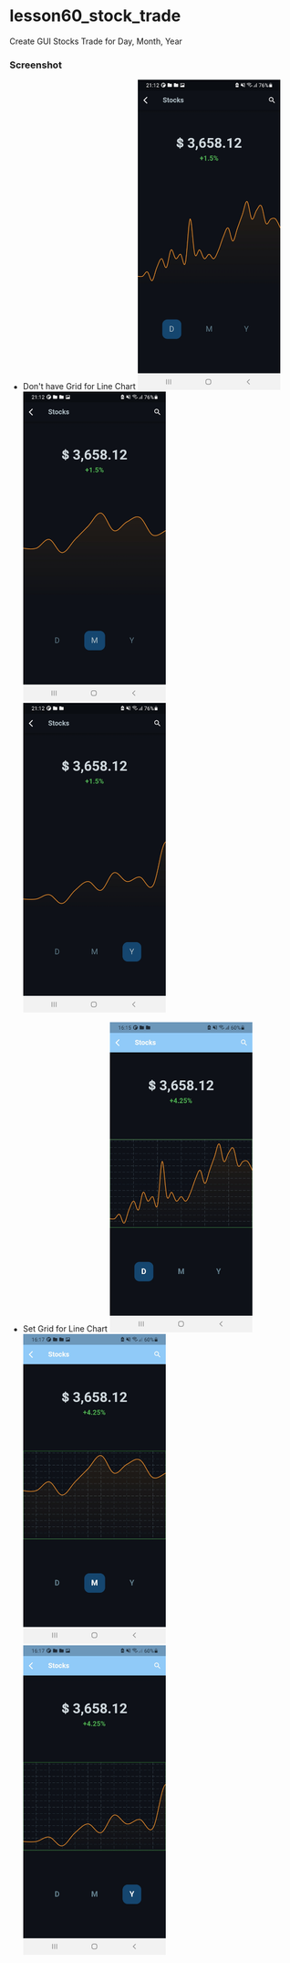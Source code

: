 # lesson60_stock_trade
Create GUI Stocks Trade for Day, Month, Year

### Screenshot
- Don't have Grid for Line Chart
[<img src="assets/screenshot/img_stocks_day.jpg" width="250">](assets/screenshot/img_stocks_day.jpg)
[<img src="assets/screenshot/img_stocks_month.jpg" width="250">](assets/screenshot/img_stocks_month.jpg)
[<img src="assets/screenshot/img_stocks_year.jpg" width="250">](assets/screenshot/img_stocks_year.jpg)

- Set Grid for Line Chart
[<img src="assets/screenshot/img_grid_day.jpg" width="250">](assets/screenshot/img_grid_day.jpg)
[<img src="assets/screenshot/img_grid_month.jpg" width="250">](assets/screenshot/img_grid_month.jpg)
[<img src="assets/screenshot/img_grid_year.jpg" width="250">](assets/screenshot/img_grid_year.jpg)

